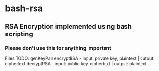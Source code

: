 # bash-rsa
## RSA Encryption implemented using bash scripting
### Please don't use this for anything important


Files TODO:
genKeyPair
encryptRSA - input: private key, plaintext | output: ciphertext
decryptRSA - input: public key, ciphertext | output: plaintext

